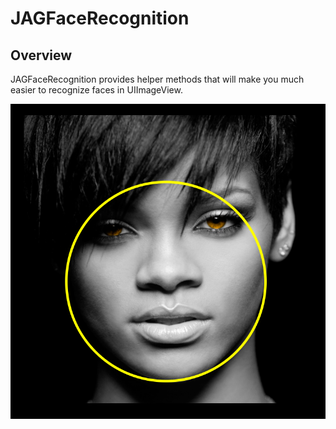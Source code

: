 # JAGFaceRecognition

## Overview

JAGFaceRecognition provides helper methods that will make you much easier to recognize faces in UIImageView.

![JAGFaceRecognition Screenshot 1](https://github.com/JesusAntonioGil/JAGFaceRecognition/blob/master/screenshot1.png)
